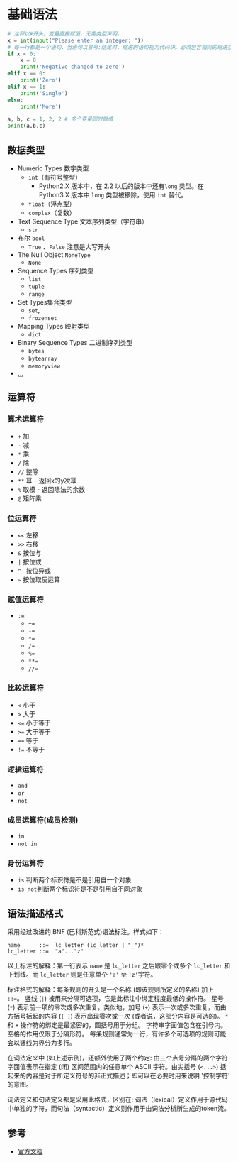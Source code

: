 
# 基础语法

```python
# 注释以#开头。变量直接赋值，无需类型声明。
x = int(input("Please enter an integer: "))
# 每一行都是一个语句，当语句以冒号:结尾时，缩进的语句视为代码块。必须包含相同的缩进空白数量，不然会报`IndentationError`错误。
if x < 0:
    x = 0
    print('Negative changed to zero')
elif x == 0:
    print('Zero')
elif x == 1:
    print('Single')
else:
    print('More')

a, b, c = 1, 2, 2 # 多个变量同时赋值
print(a,b,c)
```



## 数据类型
- Numeric Types 数字类型
    * `int`（有符号整型）
        * Python2.X 版本中，在 2.2 以后的版本中还有`long` 类型。在 Python3.X 版本中 `long` 类型被移除，使用 `int` 替代。
    * `float`（浮点型）
    * `complex`（复数）
- Text Sequence Type  文本序列类型（字符串）
  * `str`
- 布尔 `bool`
  * `True` 、`False` 注意是大写开头
- The Null Object `NoneType`
  * `None`
- Sequence Types 序列类型
  * `list`
  * `tuple`
  * `range`
- Set Types集合类型
  * `set`,
  * `frozenset`
- Mapping Types 映射类型 
  * `dict`
- Binary Sequence Types 二进制序列类型
  * `bytes`
  * `bytearray`
  * `memoryview`
- [...](https://docs.python.org/zh-cn/3.11/library/stdtypes.html)


## 运算符

### 算术运算符
- `+` 加
- `-` 减
- `*` 乘
- `/` 除
- `//` 整除
- `**` 幂 - 返回x的y次幂
- `%` 取模 - 返回除法的余数
- `@` 矩阵乘


### 位运算符
- `<<` 左移
- `>>` 右移
- `&` 按位与 
- `|` 按位或 
-  `^ ` 按位异或
- `~` 按位取反运算

### 赋值运算符
- `:=`
   * `+=`
   * `-=`
   * `*=`
   * `/=`
   * `%=`
   * `**=`
   * `//=`

### 比较运算符
- `<` 小于
- `>` 大于
- `<=` 小于等于
- `>=` 大于等于
- `==` 等于
- `!=` 不等于

### 逻辑运算符
- `and`
- `or`
- `not`

### 成员运算符(成员检测)
- `in`
- `not in`

### 身份运算符
- `is` 判断两个标识符是不是引用自一个对象
- `is not`判断两个标识符是不是引用自不同对象


## 语法描述格式

采用经过改进的 BNF (巴科斯范式)语法标注。样式如下：
```
name      ::=  lc_letter (lc_letter | "_")*
lc_letter ::=  "a"..."z"
```
以上标注的解释：第一行表示 `name` 是 `lc_letter` 之后跟零个或多个 `lc_letter` 和下划线。而 `lc_letter` 则是任意单个 `'a'` 至 `'z'`字符。

标注格式的解释：每条规则的开头是一个名称 (即该规则所定义的名称) 加上 `::=`。 竖线 (`|`) 被用来分隔可选项，它是此标注中绑定程度最低的操作符。 星号 (`*`) 表示前一项的零次或多次重复，类似地，加号 (`+`) 表示一次或多次重复，而由方括号括起的内容 (`[ ]`) 表示出现零次或一次 (或者说，这部分内容是可选的)。 `*` 和 `+` 操作符的绑定是最紧密的，圆括号用于分组。 字符串字面值包含在引号内。 空格的作用仅限于分隔形符。 每条规则通常为一行，有许多个可选项的规则可能会以竖线为界分为多行。

在词法定义中 (如上述示例)，还额外使用了两个约定: 由三个点号分隔的两个字符字面值表示在指定 (闭) 区间范围内的任意单个 ASCII 字符。由尖括号 (`<...>`) 括起来的内容是对于所定义符号的非正式描述；即可以在必要时用来说明 '控制字符' 的意图。

词法定义和句法定义都是采用此格式，区别在: 词法（lexical）定义作用于源代码中单独的字符，而句法（syntactic）定义则作用于由词法分析所生成的token流。



## 参考
- [官方文档](https://docs.python.org/)
